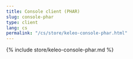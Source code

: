 ```yaml
---
title: Console client (PHAR)
slug: console-phar
type: client
lang: cs
permalink: "/cs/store/keleo-console-phar.html"
---
```


{% include store/keleo-console-phar.md %}
